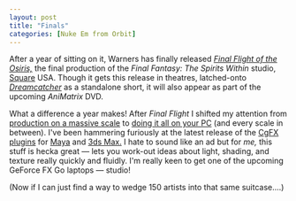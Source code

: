 ```yaml
---
layout: post
title: "Finals"
categories: [Nuke Em from Orbit]
---
```

<p>After a year of sitting on it, Warners has finally released <a href="http://www.whatisthematrix.com" target="linkframe"><i>Final Flight of the Osiris,</i></a> the final production of the <i>Final Fantasy: The Spirits Within</i> studio, <a href="http://www.squaresoft.com/" target="linkframe">Square</a> USA. Though it gets this release in theatres, latched-onto <a href="http://dreamcatchermovie.warnerbros.com/" target="linkframe"><i>Dreamcatcher</i></a> as a standalone short, it will also appear as part of the upcoming <i>AniMatrix</i> DVD.</p>

<p>What a difference a year makes! After <i>Final Flight</i> I shifted my attention from <a href="http://www.arstechnica.com/wankerdesk/01q3/ff-interview/ff-interview-1.html" target="linkframe">production on a massive scale</a> to <a href="/photo/DawnMaya.html">doing it all on your PC</a> (and every scale in between).  I've been hammering furiously at the latest release of the <a href="http://developer.nvidia.com/view.asp?PAGE=cg_main" target="linkframe">CgFX plugins</a> for <a href="http://www.aliaswavefront.com/" target="linkframe">Maya</a> and <a href="http://www.discreet.com/" target="linkframe">3ds Max.</a> I hate to sound like an ad but for <i>me,</i> this stuff is hecka great &#151; lets you work-out ideas about light, shading, and texture really quickly and fluidly. I'm really keen to get one of the upcoming GeForce FX Go laptops &#151; studio!</p>

<p>(Now if I can just find a way to wedge 150 artists into that same suitcase....)</p>


